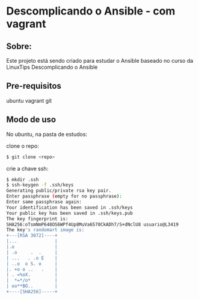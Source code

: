 # Descomplicando o Ansible - com vagrant

## Sobre:

Este projeto está sendo criado para estudar o Ansible baseado no curso da LinuxTips Descomplicando o Ansible

## Pre-requisitos

ubuntu
vagrant
git

## Modo de uso

No ubuntu, na pasta de estudos:

clone o repo:
```bash
$ git clone <repo>
```

crie a chave ssh:
```bash
$ mkdir .ssh
$ ssh-keygen -f .ssh/keys
Generating public/private rsa key pair.
Enter passphrase (empty for no passphrase): 
Enter same passphrase again: 
Your identification has been saved in .ssh/keys
Your public key has been saved in .ssh/keys.pub
The key fingerprint is:
SHA256:oTsmNmP648OS6WPf4Up8MuVa6570CkADh7/S+dNclU8 usuario@L3419
The key's randomart image is:
+---[RSA 3072]----+
|...              |
|.o               |
| .o     .  .     |
| ...   . .o E    |
| ..o  o S. o     |
|. +o o ..   .    |
| . =%oX.         |
|  *=*/o*         |
| oo**BO..        |
+----[SHA256]-----+
```

